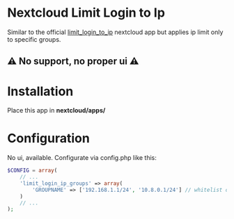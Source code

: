 # Nextcloud Limit Login to Ip

Similar to the official [limit_login_to_ip](https://github.com/nextcloud/limit_login_to_ip) nextcloud app  but applies ip limit only to specific groups. 

## ⚠️ No support, no proper ui ⚠️

# Installation

Place this app in **nextcloud/apps/**

# Configuration

No ui, available. Configurate via config.php like this:

```php
$CONFIG = array(
    // ...
    'limit_login_ip_groups' => array(
        'GROUPNAME' => ['192.168.1.1/24', '10.8.0.1/24'] // whitelist of allowed ip ranges for GROUPNAME
    )
    // ...
);

```
